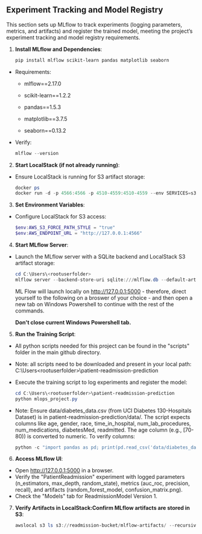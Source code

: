 ## Experiment Tracking and Model Registry

This section sets up MLflow to track experiments (logging parameters, metrics, and artifacts) and register the trained model, meeting the project’s experiment tracking and model registry requirements.

1. **Install MLflow and Dependencies**:
   ```powershell
   pip install mlflow scikit-learn pandas matplotlib seaborn
   ```
- Requirements:
  
  + mlflow==2.17.0
  
  + scikit-learn==1.2.2
  
  + pandas==1.5.3
  
  + matplotlib==3.7.5
  
  + seaborn==0.13.2

- Verify:
  ```powershell
  mlflow --version
  ```

2. **Start LocalStack (if not already running)**:

- Ensure LocalStack is running for S3 artifact storage:
   ```powershell
   docker ps
   docker run -d -p 4566:4566 -p 4510-4559:4510-4559 --env SERVICES=s3,sns --env HOSTNAME_EXTERNAL=localhost --env S3_PATH_STYLE=1 localstack/localstack
   ```

3. **Set Environment Variables**:

- Configure LocalStack for S3 access:
   ```powershell
   $env:AWS_S3_FORCE_PATH_STYLE = "true"
   $env:AWS_ENDPOINT_URL = "http://127.0.0.1:4566"
   ```


4. **Start MLflow Server**:

- Launch the MLflow server with a SQLite backend and LocalStack S3 artifact storage:
   ```powershell
   cd C:\Users\<rootuserfolder>
   mlflow server --backend-store-uri sqlite:///mlflow.db --default-artifact-root s3://readmission-bucket/mlflow-artifacts --host 127.0.0.1 --port 5000
   ```
  ML Flow will launch locally on http://127.0.0.1:5000 - therefore, direct yourself to the following on a broswer of your choice - and then open a new tab on Windows Powershell to continue with the rest of the commands.

  **Don't close current Windows Powershell tab.**

5. **Run the Training Script**:

- All python scripts needed for this project can be found in the "scripts" folder in the main github directory.
- Note: all scripts need to be downloaded and present in your local path: C:\Users\<rootuserfolder>\patient-readmission-prediction
- Execute the training script to log experiments and register the model:
   ```powershell
   cd C:\Users\<rootuserfolder>\patient-readmission-prediction
   python mlops_project.py
   ```

- Note: Ensure data/diabetes_data.csv (from UCI Diabetes 130-Hospitals Dataset) is in patient-readmission-prediction/data/. The script expects columns like age, gender, race, time_in_hospital, num_lab_procedures, num_medications, diabetesMed, readmitted. The age column (e.g., [70-80)) is converted to numeric. To verify columns:
  ```powershell
  python -c "import pandas as pd; print(pd.read_csv('data/diabetes_data.csv').columns)"
  ```

6. **Access MLflow UI**:
   
- Open http://127.0.0.1:5000 in a browser.
- Verify the "PatientReadmission" experiment with logged parameters (n_estimators, max_depth, random_state), metrics (auc_roc, precision, recall), and artifacts (random_forest_model, confusion_matrix.png).
- Check the "Models" tab for ReadmissionModel Version 1.

7. **Verify Artifacts in LocalStack:Confirm MLflow artifacts are stored in S3**:
   ```powershell
   awslocal s3 ls s3://readmission-bucket/mlflow-artifacts/ --recursive
   ```
